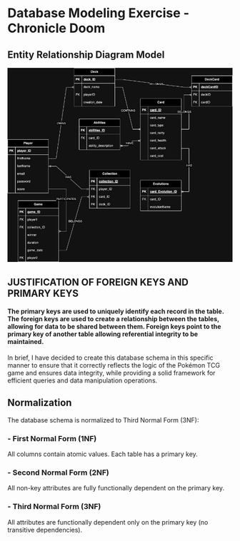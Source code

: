 # Database Modeling Exercise - Chronicle Doom

## Entity Relationship Diagram Model

![Entity Relationship Diagram PokemonTCG](BDPokemonV2.png)

## JUSTIFICATION OF FOREIGN KEYS AND PRIMARY KEYS

#### The primary keys are used to uniquely identify each record in the table. The foreign keys are used to create a relationship between the tables, allowing for data to be shared between them. Foreign keys point to the primary key of another table allowing referential integrity to be maintained.

 In brief, I have decided to create this database schema in this specific manner to ensure that it correctly reflects the logic of the Pokémon TCG game and ensures data integrity, while providing a solid framework for efficient queries and data manipulation operations.

## Normalization
The database schema is normalized to Third Normal Form (3NF):

### - First Normal Form (1NF)

All columns contain atomic values.
Each table has a primary key.

### - Second Normal Form (2NF)

All non-key attributes are fully functionally dependent on the primary key.

### - Third Normal Form (3NF)

All attributes are functionally dependent only on the primary key (no transitive dependencies).
